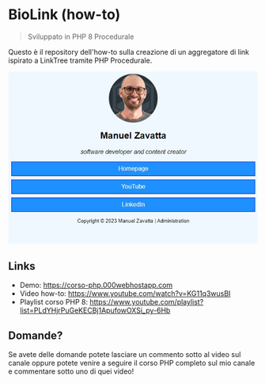 # BioLink (how-to)
> Sviluppato in PHP 8 Procedurale

Questo è il repository dell'how-to sulla creazione di un aggregatore 
di link ispirato a LinkTree tramite PHP Procedurale.

![screenshot](screenshot.jpg)

## Links
- Demo: https://corso-php.000webhostapp.com
- Video how-to: https://www.youtube.com/watch?v=KG11q3wusBI
- Playlist corso PHP 8: https://www.youtube.com/playlist?list=PLdYHjrPuGeKECBj1ApufowOXSi_py-6Hb

## Domande?
Se avete delle domande potete lasciare un commento sotto al video sul
canale oppure potete venire a seguire il corso PHP completo sul mio 
canale e commentare sotto uno di quei video!
